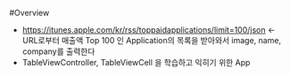 #Overview
 * https://itunes.apple.com/kr/rss/toppaidapplications/limit=100/json <- URL로부터 매출액 Top 100 인 Application의 목록을 받아와서 image, name, company를 출력한다
 * TableViewController, TableViewCell 을 학습하고 익히기 위한 App


